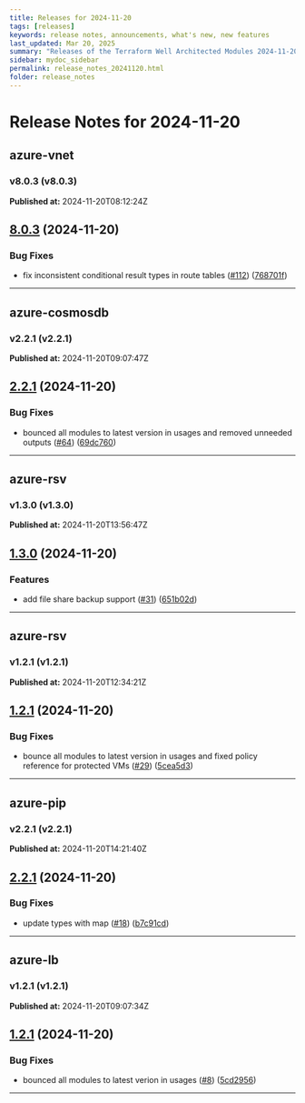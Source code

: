 ```yaml
---
title: Releases for 2024-11-20
tags: [releases]
keywords: release notes, announcements, what's new, new features
last_updated: Mar 20, 2025
summary: "Releases of the Terraform Well Architected Modules 2024-11-20"
sidebar: mydoc_sidebar
permalink: release_notes_20241120.html
folder: release_notes
---
```


# Release Notes for 2024-11-20

## azure-vnet
### v8.0.3 (v8.0.3)
**Published at:** 2024-11-20T08:12:24Z

## [8.0.3](https://github.com/CloudNationHQ/terraform-azure-vnet/compare/v8.0.2...v8.0.3) (2024-11-20)


### Bug Fixes

* fix inconsistent conditional result types in route tables ([#112](https://github.com/CloudNationHQ/terraform-azure-vnet/issues/112)) ([768701f](https://github.com/CloudNationHQ/terraform-azure-vnet/commit/768701fe4a6eff3494624662bdd12c6ebaa0d890))

---

## azure-cosmosdb
### v2.2.1 (v2.2.1)
**Published at:** 2024-11-20T09:07:47Z

## [2.2.1](https://github.com/CloudNationHQ/terraform-azure-cosmosdb/compare/v2.2.0...v2.2.1) (2024-11-20)


### Bug Fixes

* bounced all modules to latest version in usages and removed unneeded outputs ([#64](https://github.com/CloudNationHQ/terraform-azure-cosmosdb/issues/64)) ([69dc760](https://github.com/CloudNationHQ/terraform-azure-cosmosdb/commit/69dc76093c2fbb3a564a4403fef41893621efa27))

---

## azure-rsv
### v1.3.0 (v1.3.0)
**Published at:** 2024-11-20T13:56:47Z

## [1.3.0](https://github.com/CloudNationHQ/terraform-azure-rsv/compare/v1.2.1...v1.3.0) (2024-11-20)


### Features

* add file share backup support ([#31](https://github.com/CloudNationHQ/terraform-azure-rsv/issues/31)) ([651b02d](https://github.com/CloudNationHQ/terraform-azure-rsv/commit/651b02d7169d7e01ffdd2eb7680dcdecf0a62020))

---

## azure-rsv
### v1.2.1 (v1.2.1)
**Published at:** 2024-11-20T12:34:21Z

## [1.2.1](https://github.com/CloudNationHQ/terraform-azure-rsv/compare/v1.2.0...v1.2.1) (2024-11-20)


### Bug Fixes

* bounce all modules to latest version in usages and fixed policy reference for protected VMs ([#29](https://github.com/CloudNationHQ/terraform-azure-rsv/issues/29)) ([5cea5d3](https://github.com/CloudNationHQ/terraform-azure-rsv/commit/5cea5d32e9999a4b17de04e873228941abfdf65b))

---

## azure-pip
### v2.2.1 (v2.2.1)
**Published at:** 2024-11-20T14:21:40Z

## [2.2.1](https://github.com/CloudNationHQ/terraform-azure-pip/compare/v2.2.0...v2.2.1) (2024-11-20)


### Bug Fixes

* update types with map ([#18](https://github.com/CloudNationHQ/terraform-azure-pip/issues/18)) ([b7c91cd](https://github.com/CloudNationHQ/terraform-azure-pip/commit/b7c91cd9ec447ab2b5f61f039f74319e8828c8c4))

---

## azure-lb
### v1.2.1 (v1.2.1)
**Published at:** 2024-11-20T09:07:34Z

## [1.2.1](https://github.com/CloudNationHQ/terraform-azure-lb/compare/v1.2.0...v1.2.1) (2024-11-20)


### Bug Fixes

* bounced all modules to latest verion in usages ([#8](https://github.com/CloudNationHQ/terraform-azure-lb/issues/8)) ([5cd2956](https://github.com/CloudNationHQ/terraform-azure-lb/commit/5cd2956f316ac2a2f6ca2fa662944b1bd495041c))

---

